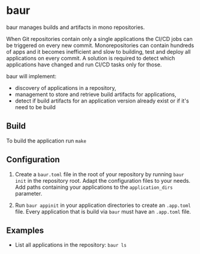 # baur

baur manages builds and artifacts in mono repositories.

When Git repositories contain only a single applications the CI/CD jobs can be
triggered on every new commit.
Monorepositories can contain hundreds of apps and it becomes inefficient and
slow to building, test and deploy all applications on every commit.
A solution is required to detect which applications have changed and run CI/CD
tasks only for those.

baur will implement:
- discovery of applications in a repository,
- management to store and retrieve build artifacts for applications,
- detect if build artifacts for an application version already exist or if it's
  need to be build


[modeline]: # ( vi:set tabstop=4 shiftwidth=4 tw=80 expandtab spell spl=en : )

## Build
To build the application run `make`

## Configuration
1. Create a `baur.toml` file in the root of your repository by running
   `baur init` in the repository root.
   Adapt the configuration files to your needs. Add paths containing your
   applications to the `application_dirs` parameter.


2. Run `baur appinit` in your application directories to create an `.app.toml`
   file. Every application that is build via `baur` must have an `.app.toml`
   file.


## Examples
- List all applications in the repository:
  `baur ls`
